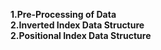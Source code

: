 **1.Pre-Processing of Data**\
**2.Inverted Index Data Structure**\
**2.Positional Index Data Structure**
